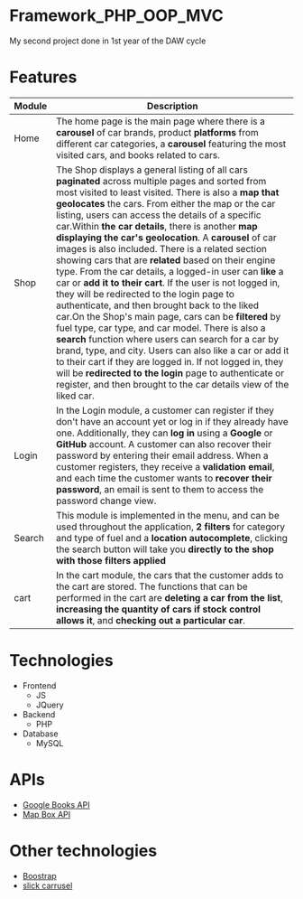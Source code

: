 # Framework_PHP_OOP_MVC
My second project done in 1st year of the DAW cycle
# Features
|Module|Description|
|-------|---------|
|Home	|The home page is the main page where there is a **carousel** of car brands, product **platforms** from different car categories, a **carousel** featuring the most visited cars, and books related to cars.|
|Shop|The Shop displays a general listing of all cars **paginated** across multiple pages and sorted from most visited to least visited. There is also a **map that geolocates** the cars. From either the map or the car listing, users can access the details of a specific car.Within **the car details**, there is another **map displaying the car's geolocation**. A **carousel** of car images is also included. There is a related section showing cars that are **related** based on their engine type. From the car details, a logged-in user can **like** a car or **add it to their cart**. If the user is not logged in, they will be redirected to the login page to authenticate, and then brought back to the liked car.On the Shop's main page, cars can be **filtered** by fuel type, car type, and car model. There is also a **search** function where users can search for a car by brand, type, and city. Users can also like a car or add it to their cart if they are logged in. If not logged in, they will be **redirected to the login** page to authenticate or register, and then brought to the car details view of the liked car.|
|Login|In the Login module, a customer can register if they don't have an account yet or log in if they already have one. Additionally, they can **log in** using a **Google** or **GitHub** account. A customer can also recover their password by entering their email address. When a customer registers, they receive a **validation email**, and each time the customer wants to **recover their password**, an email is sent to them to access the password change view.|
|Search|This module is implemented in the menu, and can be used throughout the application, **2 filters** for category and type of fuel and a **location autocomplete**, clicking the search button will take you **directly to the shop with those filters applied**|
|cart|In the cart module, the cars that the customer adds to the cart are stored. The functions that can be performed in the cart are **deleting a car from the list**, **increasing the quantity of cars** **if stock control allows it**, and **checking out a particular car**.|
# Technologies
  - Frontend
	-  JS
	-   JQuery
- Backend
	- PHP
- Database
	- MySQL
# APIs
- [Google Books API](https://developers.google.com/books?hl=es-419)
- [Map Box API](https://docs.mapbox.com/mapbox.js/api/v3.3.1/)
# Other technologies
- [Boostrap](https://getbootstrap.com/)
- [slick carrusel](https://kenwheeler.github.io/slick/)
